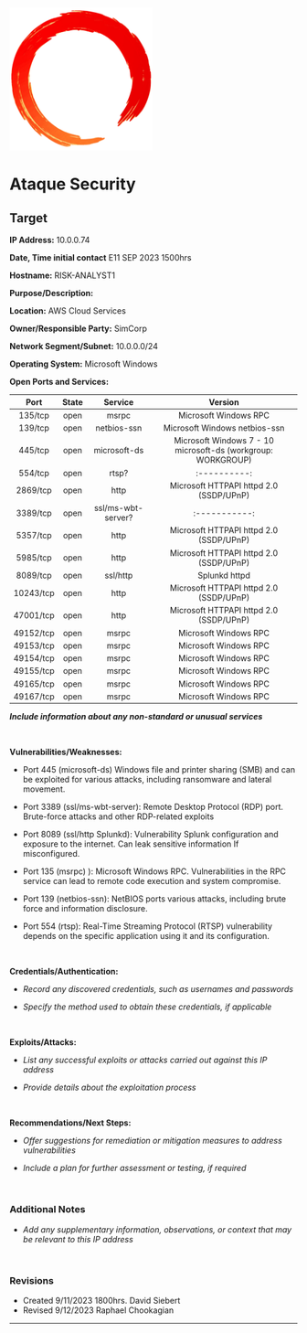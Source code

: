 <img src="../assets/ring.png" width="250">

# Ataque Security

## Target

**IP Address:** 10.0.0.74

**Date, Time initial contact** E11 SEP 2023 1500hrs

**Hostname:** RISK-ANALYST1

**Purpose/Description:**

**Location:** AWS Cloud Services

**Owner/Responsible Party:** SimCorp

**Network Segment/Subnet:** 10.0.0.0/24

**Operating System:** Microsoft Windows

**Open Ports and Services:**

| Port | State | Service | Version |
|:-----------------------:|:-----------------------:|:-----------------------:|:-----------------------:|
| 135/tcp | open | msrpc | Microsoft Windows RPC |
| 139/tcp  | open | netbios-ssn | Microsoft Windows netbios-ssn |
| 445/tcp  | open | microsoft-ds | Microsoft Windows 7 - 10 microsoft-ds (workgroup: WORKGROUP) |
| 554/tcp  | open | rtsp? |:----------:|
| 2869/tcp | open | http | Microsoft HTTPAPI httpd 2.0 (SSDP/UPnP) |
| 3389/tcp | open | ssl/ms-wbt-server? |:-----------:|
| 5357/tcp | open | http | Microsoft HTTPAPI httpd 2.0 (SSDP/UPnP) |
| 5985/tcp | open | http | Microsoft HTTPAPI httpd 2.0 (SSDP/UPnP) |
| 8089/tcp | open | ssl/http | Splunkd httpd |
| 10243/tcp | open | http | Microsoft HTTPAPI httpd 2.0 (SSDP/UPnP) |
| 47001/tcp | open | http | Microsoft HTTPAPI httpd 2.0 (SSDP/UPnP) |
| 49152/tcp | open | msrpc | Microsoft Windows RPC |
| 49153/tcp | open | msrpc | Microsoft Windows RPC |
| 49154/tcp | open | msrpc | Microsoft Windows RPC |
| 49155/tcp | open | msrpc | Microsoft Windows RPC |
| 49165/tcp | open | msrpc | Microsoft Windows RPC |
| 49167/tcp | open | msrpc | Microsoft Windows RPC |

***Include information about any non-standard or unusual services***

<br>

**Vulnerabilities/Weaknesses:**

- Port 445 (microsoft-ds) Windows file and printer sharing (SMB) and can be exploited for various attacks, including ransomware and lateral movement.

- Port 3389 (ssl/ms-wbt-server): Remote Desktop Protocol (RDP) port. Brute-force attacks and other RDP-related exploits

- Port 8089 (ssl/http Splunkd): Vulnerability Splunk configuration and exposure to the internet. Can leak sensitive information If misconfigured.

- Port 135 (msrpc) ): Microsoft Windows RPC. Vulnerabilities in the RPC service can lead to remote code execution and system compromise.

- Port 139 (netbios-ssn): NetBIOS ports various attacks, including brute force and information disclosure.

- Port 554 (rtsp): Real-Time Streaming Protocol (RTSP) vulnerability depends on the specific application using it and its configuration.

<br>

**Credentials/Authentication:**

- *Record any discovered credentials, such as usernames and passwords*

- *Specify the method used to obtain these credentials, if applicable*

<br>

**Exploits/Attacks:**

- *List any successful exploits or attacks carried out against this IP address*

- *Provide details about the exploitation process*

<br>

**Recommendations/Next Steps:**

- *Offer suggestions for remediation or mitigation measures to address vulnerabilities*

- *Include a plan for further assessment or testing, if required*

<br>

### Additional Notes

- *Add any supplementary information, observations, or context that may be relevant to this IP address*

<br>

### Revisions

- Created 9/11/2023 1800hrs. David Siebert
- Revised 9/12/2023 Raphael Chookagian

---

